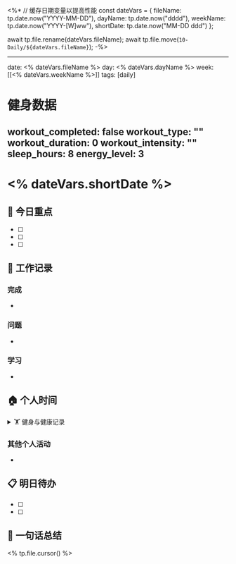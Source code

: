 <%*
// 缓存日期变量以提高性能
const dateVars = {
    fileName: tp.date.now("YYYY-MM-DD"),
    dayName: tp.date.now("dddd"),
    weekName: tp.date.now("YYYY-[W]ww"),
    shortDate: tp.date.now("MM-DD ddd")
};

await tp.file.rename(dateVars.fileName);
await tp.file.move(`10-Daily/${dateVars.fileName}`);
-%>

---
date: <% dateVars.fileName %>
day: <% dateVars.dayName %>
week: [[<% dateVars.weekName %>]]
tags: [daily]
# 健身数据
workout_completed: false
workout_type: ""
workout_duration: 0
workout_intensity: ""
sleep_hours: 8
energy_level: 3
---

# <% dateVars.shortDate %>

## 🎯 今日重点
- [ ] 
- [ ] 
- [ ] 

## 💼 工作记录
### 完成
- 

### 问题
- 

### 学习
- 

## 🏠 个人时间

<details>
<summary>🏋️ 健身与健康记录</summary>

### 今日运动
- [ ] **类型**：□跑步 □力量训练 □瑜伽 □游泳 □骑行 □其他：___
- **时长**：___分钟 | **强度**：□轻松 □中等 □高强度
- **地点**：□家里 □健身房 □户外 □其他：___

### 身体状态
- **精力水平**：😴😐😊😁🔥 (选择一个，1-5分)
- **睡眠质量**：___小时 | 质量评分：___/10
- **整体感受**：

### 健身目标进展
- [ ] 完成今日运动计划
- **本周运动**：第___次 / 目标___次
- **备注**：

</details>

### 其他个人活动
- 

## 📋 明日待办
- [ ] 
- [ ] 

## 💭 一句话总结


<% tp.file.cursor() %>